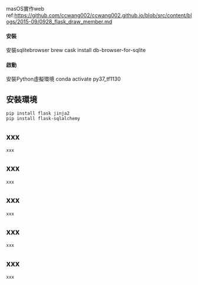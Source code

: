 masOS實作web
ref:https://github.com/ccwang002/ccwang002.github.io/blob/src/content/blogs/2015-09/0928_flask_draw_member.md

#### 安裝
安裝sqlitebrowser
    brew cask install db-browser-for-sqlite

#### 啟動
安裝Python虛擬環境
    conda activate py37_tf1130
    
## 安裝環境
    pip install flask jinja2
    pip install flask-sqlalchemy
    
## xxx
    xxx
    
## xxx
    xxx
    
## xxx
    xxx

## xxx
    xxx
    
## xxx
    xxx
